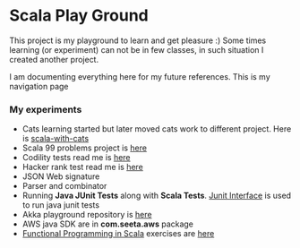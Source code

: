 # Scala Play Ground

This project is my playground to learn and get pleasure :) Some times learning (or experiment) can not be 
in few classes, in such situation I created another project. 

I am documenting everything here for my future references. This is my navigation page

### My experiments

- Cats learning started but later moved cats work to different project. Here is [scala-with-cats](https://github.com/Seetaramayya/scala-with-cats)
- Scala 99 problems project is [here](https://github.com/Seetaramayya/99ScalaProblems) 
- Codility tests read me is [here](./codility.md)
- Hacker rank test read me is [here](./hakerrank-test.md)
- JSON Web signature
- Parser and combinator
- Running __Java JUnit Tests__ along with __Scala Tests__. [Junit Interface](https://github.com/sbt/junit-interface) is 
used to run java junit tests
- Akka playground repository is [here](https://github.com/Seetaramayya/akka-examples)
- AWS java SDK are in __com.seeta.aws__ package
- [Functional Programming in Scala](http://manning.com/bjarnason/) exercises are [here](https://github.com/Seetaramayya/functional-programming-in-scala)
